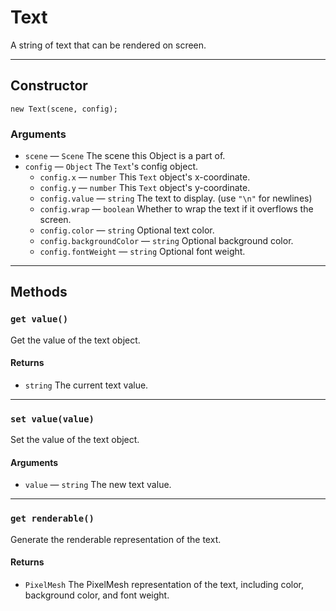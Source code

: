 # Text

A string of text that can be rendered on screen.

---

## Constructor

`new Text(scene, config);`

### Arguments

-   `scene` &mdash; `Scene` The scene this Object is a part of.
-   `config` &mdash; `Object` The `Text`'s config object.
    -   `config.x` &mdash; `number` This `Text` object's x-coordinate.
    -   `config.y` &mdash; `number` This `Text` object's y-coordinate.
    -   `config.value` &mdash; `string` The text to display. (use `"\n"` for newlines)
    -   `config.wrap` &mdash; `boolean` Whether to wrap the text if it overflows the screen.
    -   `config.color` &mdash; `string` Optional text color.
    -   `config.backgroundColor` &mdash; `string` Optional background color.
    -   `config.fontWeight` &mdash; `string` Optional font weight.

---

## Methods

### `get value()`

Get the value of the text object.

#### Returns

-   `string` The current text value.

---

### `set value(value)`

Set the value of the text object.

#### Arguments

-   `value` &mdash; `string` The new text value.

---

### `get renderable()`

Generate the renderable representation of the text.

#### Returns

-   `PixelMesh` The PixelMesh representation of the text, including color, background color, and font weight.
